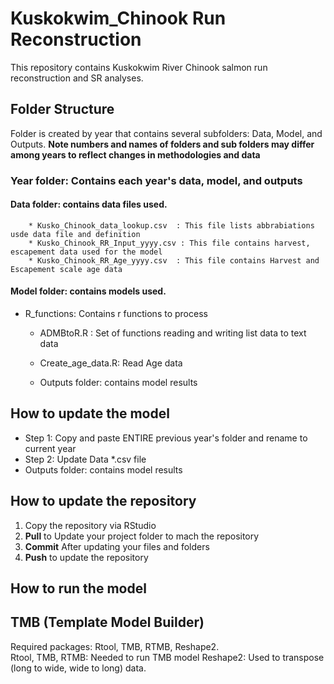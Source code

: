 # Kuskokwim_Chinook Run Reconstruction
This repository contains Kuskokwim River Chinook salmon run reconstruction and SR analyses. 

## Folder Structure
Folder is created by year that contains several subfolders: Data, Model, and Outputs.  **Note  numbers and names of folders and sub folders may differ among years to reflect changes in methodologies and data**
### Year folder:  Contains each year's data, model, and outputs
#### Data folder: contains data files used.
		* Kusko_Chinook_data_lookup.csv  : This file lists abbrabiations usde data file and definition
		* Kusko_Chinook_RR_Input_yyyy.csv : This file contains harvest, escapement data used for the model 
		* Kusko_Chinook_RR_Age_yyyy.csv  : This file contains Harvest and Escapement scale age data 
		
#### Model folder: contains models used.
  * R_functions: Contains r functions to process
    * ADMBtoR.R : Set of functions reading and writing list data to text data 
    * Create_age_data.R: Read Age data 
	
	* Outputs folder: contains model results 

## How to update the model 
* Step 1: Copy and paste ENTIRE previous year's folder and rename to current year 
* Step 2: Update Data *.csv file 
* Outputs folder: contains model results 

## How to update the repository
1. Copy the repository via RStudio
2. **Pull**  to Update your project folder to mach the repository 
3. **Commit**  After updating your files and folders 
4. **Push**  to update the repository

## How to run the model 

## TMB (Template Model Builder)
Required packages: Rtool, TMB, RTMB, Reshape2.  
Rtool, TMB, RTMB:  Needed to run TMB model
Reshape2:  Used to transpose (long to wide, wide to long) data.

